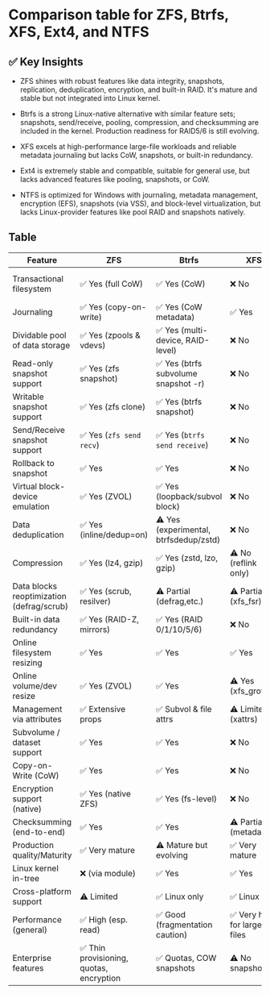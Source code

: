 # Comparison table for ZFS, Btrfs, XFS, Ext4, and NTFS
## ✅ Key Insights

* ZFS shines with robust features like data integrity, snapshots, replication, deduplication, encryption, and built-in RAID. It's mature and stable but not integrated into Linux kernel.

* Btrfs is a strong Linux-native alternative with similar feature sets; snapshots, send/receive, pooling, compression, and checksumming are included in the kernel. Production readiness for RAID5/6 is still evolving.

* XFS excels at high-performance large-file workloads and reliable metadata journaling but lacks CoW, snapshots, or built-in redundancy.

* Ext4 is extremely stable and compatible, suitable for general use, but lacks advanced features like pooling, snapshots, or CoW.

* NTFS is optimized for Windows with journaling, metadata management, encryption (EFS), snapshots (via VSS), and block-level virtualization, but lacks Linux-provider features like pool RAID and snapshots natively.
## Table
|Feature	|ZFS	|Btrfs	|XFS	|Ext4	|NTFS|
|---|---|---|---|---|---|
|Transactional filesystem	|✅ Yes (full CoW)	|✅ Yes (CoW)	|❌ No	|❌ No	|⚠️ Partial (metadata journaling)|
|Journaling	|✅ Yes (copy-on-write)	|✅ Yes (CoW metadata)	|✅ Yes	|✅ Yes	|✅ Yes|
|Dividable pool of data storage	|✅ Yes (zpools & vdevs)	|✅ Yes (multi-device, RAID-level)	|❌ No	|❌ No	|❌ No|
|Read-only snapshot support	|✅ Yes (zfs snapshot)	|✅ Yes (btrfs subvolume snapshot -r)	|❌ No	|❌ No	|⚠️ Partial (via VSS integration)|
|Writable snapshot support	|✅ Yes (zfs clone)	|✅ Yes (btrfs snapshot)	|❌ No	|❌ No	|❌ No|
|Send/Receive snapshot support	|✅ Yes (`zfs send	recv`)	|✅ Yes (`btrfs send	receive`)	|❌ No|
|Rollback to snapshot	|✅ Yes	|✅ Yes	|❌ No	|❌ No	|❌ No
|Virtual block-device emulation	|✅ Yes (ZVOL)	|✅ Yes (loopback/subvol block)	|❌ No	|❌ No	|✅ Yes (MS Virtual Disk)|
|Data deduplication	|✅ Yes (inline/dedup=on)	|⚠️ Yes (experimental, btrfsdedup/zstd)	|❌ No	|❌ No	|⚠️ Partial (sparse file/third-party)|
|Compression	|✅ Yes (lz4, gzip)	|✅ Yes (zstd, lzo, gzip)	|⚠️ No (reflink only)	|⚠️ No (extblk only)	|⚠️ No (NTFS compression)|
|Data blocks reoptimization (defrag/scrub)	|✅ Yes (scrub, resilver)	|⚠️ Partial (defrag,etc.)	|⚠️ Partial (xfs_fsr)	|⚠️ Partial (e4defrag)	|✅ Yes (defragmenter)|
|Built-in data redundancy	|✅ Yes (RAID-Z, mirrors)	|✅ Yes (RAID 0/1/10/5/6)	|❌ No	|❌ No	|❌ No (handled externally)|
|Online filesystem resizing	|✅ Yes	|✅ Yes	|✅ Yes	|✅ Yes	|⚠️ Yes (via Windows tools)|
|Online volume/dev resize	|✅ Yes (ZVOL)	|✅ Yes	|⚠️ Yes (xfs_growfs)	|⚠️ Yes (resize2fs)	|✅ Yes|
|Management via attributes	|✅ Extensive props	|✅ Subvol & file attrs	|⚠️ Limited (xattrs)	|⚠️ Limited (xattrs)	|✅ Rich (ACLs, MFT)|
|Subvolume / dataset support	|✅ Yes	|✅ Yes	|❌ No	|❌ No	|❌ No|
|Copy-on-Write (CoW)	|✅ Yes	|✅ Yes	|❌ No	|❌ No	|❌ No|
|Encryption support (native)	|✅ Yes (native ZFS)	|✅ Yes (fs-level)	|❌ No	|⚠️ Partial (fscrypt)	|⚠️ Yes (EFS)|
|Checksumming (end-to-end)	|✅ Yes	|✅ Yes	|⚠️ Partial (metadata)	|⚠️ Partial (metadata)	|✅ Yes (MFT+metadata)|
|Production quality/Maturity	|✅ Very mature	|⚠️ Mature but evolving	|✅ Very mature	|✅ Very mature	|✅ Very mature|
|Linux kernel in-tree	|❌ (via module)	|✅ Yes	|✅ Yes	|✅ Yes	|❌ No|
|Cross-platform support	|⚠️ Limited	|✅ Linux only	|✅ Linux only	|✅ Linux only	|✅ Windows (via Samba in Linux)|
|Performance (general)	|✅ High (esp. read)	|✅ Good (fragmentation caution)	|✅ Very high for large files	|✅ Good general purpose	|⚠️ Optimized for small/mixed use|
|Enterprise features	|✅ Thin provisioning, quotas, encryption	|✅ Quotas, COW snapshots	|⚠️ No snapshots	|❌ No	|✅ Quota, encryption, ACLs|

